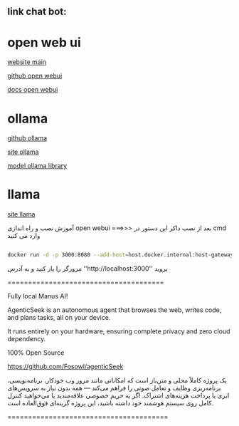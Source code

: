 ## link chat bot:

# open web ui

[ website main ](https://openwebui.com/)

[github open webui](https://github.com/open-webui/open-webui/tree/main)

[ docs open webui ](https://docs.openwebui.com/)


# ollama

[ github ollama ](https://github.com/ollama/ollama)

[ site ollama ](https://ollama.com)

[ model ollama library ](https://ollama.com/library)


# llama

[ site llama ](https://www.llama.com/)


آموزش نصب و راه اندازی open webui ===>>>
بعد از نصب داکر این دستور در cmd وارد می کنید
```bash

docker run -d -p 3000:8080 --add-host=host.docker.internal:host-gateway -v open-webui:/app/backend/data --name open-webui --restart always ghcr.io/open-webui/open-webui:main

```
مرورگر را باز کنید و به آدرس
''http://localhost:3000''
بروید


======================================

Fully local Manus AI!

AgenticSeek is an autonomous agent that browses the web, writes code, and plans tasks, all on your device.

It runs entirely on your hardware, ensuring complete privacy and zero cloud dependency.

100% Open Source

https://github.com/Fosowl/agenticSeek

یک پروژه کاملاً محلی و متن‌باز است که امکاناتی مانند مرور وب خودکار، برنامه‌نویسی، برنامه‌ریزی وظایف و تعامل صوتی را فراهم می‌کند — همه بدون نیاز به سرویس‌های ابری یا پرداخت هزینه‌های اشتراک. اگر به حریم خصوصی علاقه‌مندید یا می‌خواهید کنترل کامل روی سیستم هوشمند خود داشته باشید، این پروژه گزینه‌ای فوق‌العاده است.


=======================================
